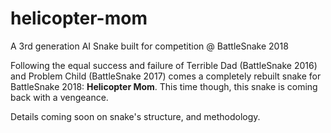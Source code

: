 # helicopter-mom
A 3rd generation AI Snake built for competition @ BattleSnake 2018

Following the equal success and failure of Terrible Dad (BattleSnake 2016) and Problem Child (BattleSnake 2017) comes a completely rebuilt snake for BattleSnake 2018: **Helicopter Mom**. This time though, this snake is coming back with a vengeance.

Details coming soon on snake's structure, and methodology.
